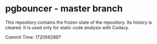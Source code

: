 # pgbouncer - master branch

This repository contains the frozen state of the repository.
Its history is cleared. It is used only for static code
analysis with Codacy.

Commit Time: 1720562897